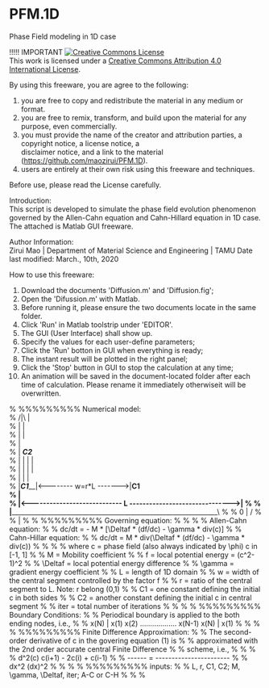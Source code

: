 # PFM.1D
Phase Field modeling in 1D case

!!!!! IMPORTANT
 <a rel="license" href="http://creativecommons.org/licenses/by/4.0/"><img alt="Creative Commons License" style="border-width:0" src="https://i.creativecommons.org/l/by/4.0/88x31.png" /></a><br />This work is licensed under a <a rel="license" href="http://creativecommons.org/licenses/by/4.0/">Creative Commons Attribution 4.0 International License</a>.

By using this freeware, you are agree to the following:    
   1. you are free to copy and redistribute the material in any medium or format.
   2. you are free to remix, transform, and build upon the material for any purpose, even commercially.
   3. you must provide the name of the creator and attribution parties, a copyright notice, a license notice, a  
      disclaimer notice, and a link to the material (https://github.com/maozirui/PFM.1D).
   4. users are entirely at their own risk using this freeware and techniques. 
 
 Before use, please read the License carefully.

 
Introduction:   
This script is developed to simulate the phase field evolution phenomenon governed by the Allen-Cahn equation and Cahn-Hillard equation in 1D case. The attached is Matlab GUI freeware. 

Author Information:   
Zirui Mao | Department of Material Science and Engineering | TAMU
Date last modified: March., 10th, 2020

How to use this freeware:   
1. Download the documents 'Diffusion.m' and 'Diffusion.fig'; 
2. Open the 'Difussion.m' with Matlab.              
3. Before running it, please ensure the two documents locate in the same folder.                                               
4. Click 'Run' in Matlab toolstrip under 'EDITOR'. 
5. The GUI (User Interface) shall show up.
6. Specify the values for each user-define parameters;     
7. Click the 'Run' botton in GUI when everything is ready;  
8. The instant result will be plotted in the right panel;   
9. Click the 'Stop' button in GUI to stop the calculation at any time;
10. An animation will be saved in the document-located folder after each time of calculation. Please rename it immediately otherwiseit will be overwritten.


% %%%%%%%%% Numerical model:                                             
%  /|\                             |                                     
%   |                              |                                     
%   |                              |                                     
%   |                                                                    
%   |                   ___________C2___________                         
%   |                  |           |            |                        
%   |                  |           |            |                        
%   |                  |                        |                        
%   |_______C1_________|<-------- w=r*L ------->|__________C1________    
%   |                                                                    
%   |<---------------------------- L ------------------------------->|   %
%   |__________________________________________________________________\ %
%   0                              |                                   / %
%                                  |                                     %
% %%%%%%%%% Governing equation:                                          %
%                                                                        %
%   Allen-Cahn equation:                                                 %
%   dc/dt = - M * [\Deltaf * (df/dc) - \gamma * div(c)]                  %
%   Cahn-Hillar equation:                                                %
%   dc/dt = M * div(\Deltaf * (df/dc) - \gamma * div(c))                 %
%                                                                        %
% where c = phase field (also always indicated by \phi) c in [-1, 1]     %
%       M = Mobility coefficient                                         %
%       f = local potential energy = (c^2-1)^2                           %
%       \Deltaf = local potential energy difference                      %
%       \gamma = gradient energy coefficient                             %
%       L = length of 1D domain                                          %
%       w = width of the central segment controlled by the factor f      %
%       r = ratio of the central segment to L.  Note: r belong (0,1)     %
%      C1 = one constant defining the initial c in both sides            %
%      C2 = another constant defining the initial c in central segment   %
%       iter = total number of iterations                                %
%                                                                        %
% %%%%%%%%% Boundary Conditions:                                         %
% Periodical boundary is applied to the both ending nodes, i.e.,         %
%      x(N) | x(1) x(2) .................. x(N-1) x(N) | x(1)            %
%                                                                        %
% %%%%%%%%% Finite Difference Approximation:                             %
% The second-order derivative of c in the govering equation (1) is       %
% approximated with the 2nd order accurate central Finite Difference     %
% scheme, i.e.,                                                          %
%                                                                        %
%  d^2(c)   c(i+1) - 2c(i) + c(i-1)                                      %
%  ------ = -----------------------                                      %
%   dx^2           (dx)^2                                                %
%                                                                        %
% %%%%%%%%% inputs:                                                      %
% L, r, C1, C2; M, \gamma, \Deltaf, iter;  A-C or C-H                    %
%                                                                        %  
